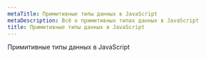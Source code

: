 ```yaml
---
metaTitle: Примитивные типы данных в JavaScript
metaDescription: Всё о примитивных типах данных в JavaScript
title: Примитивные типы данных в JavaScript
---
```


Примитивные типы данных в JavaScript
